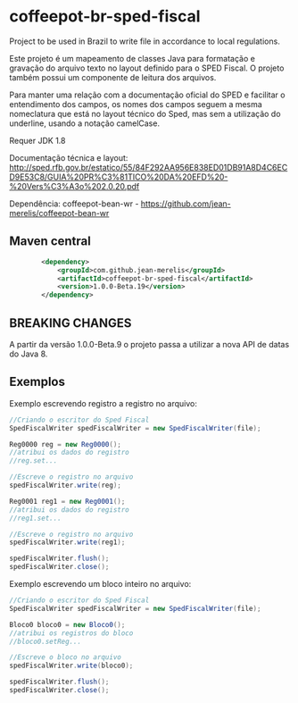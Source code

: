 coffeepot-br-sped-fiscal
========================

Project to be used in Brazil to write file in accordance to local regulations.

Este projeto é um mapeamento de classes Java para formatação e gravação do arquivo texto no layout definido para o SPED Fiscal.
O projeto também possui um componente de leitura dos arquivos.

Para manter uma relação com a documentação oficial do SPED e facilitar o entendimento dos campos, os nomes dos campos seguem a mesma nomeclatura que está no layout técnico do Sped, mas sem a utilização do underline, usando a notação camelCase.

Requer JDK 1.8

Documentação técnica e layout:
  http://sped.rfb.gov.br/estatico/55/84F292AA956E838ED01DB91A8D4C6ECD9E53C8/GUIA%20PR%C3%81TICO%20DA%20EFD%20-%20Vers%C3%A3o%202.0.20.pdf

Dependência: coffeepot-bean-wr -
	https://github.com/jean-merelis/coffeepot-bean-wr

## Maven central

```xml
        <dependency>
            <groupId>com.github.jean-merelis</groupId>
            <artifactId>coffeepot-br-sped-fiscal</artifactId>
            <version>1.0.0-Beta.19</version>
        </dependency>
```

## BREAKING CHANGES

A partir da versão 1.0.0-Beta.9 o projeto passa a utilizar a nova API de datas do Java 8. 


## Exemplos

Exemplo escrevendo registro a registro no arquivo:
```java
//Criando o escritor do Sped Fiscal
SpedFiscalWriter spedFiscalWriter = new SpedFiscalWriter(file);

Reg0000 reg = new Reg0000();
//atribui os dados do registro
//reg.set...

//Escreve o registro no arquivo
spedFiscalWriter.write(reg);

Reg0001 reg1 = new Reg0001();
//atribui os dados do registro
//reg1.set...

//Escreve o registro no arquivo
spedFiscalWriter.write(reg1);

spedFiscalWriter.flush();
spedFiscalWriter.close();
```

Exemplo escrevendo um bloco inteiro no arquivo:

```java
//Criando o escritor do Sped Fiscal
SpedFiscalWriter spedFiscalWriter = new SpedFiscalWriter(file);

Bloco0 bloco0 = new Bloco0();
//atribui os registros do bloco
//bloco0.setReg...

//Escreve o bloco no arquivo
spedFiscalWriter.write(bloco0);

spedFiscalWriter.flush();
spedFiscalWriter.close();
```

